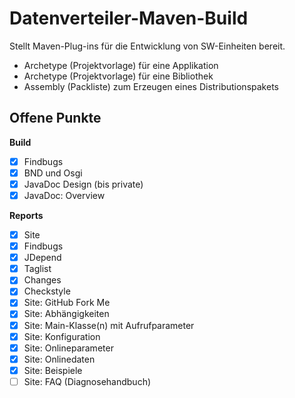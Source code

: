 Datenverteiler-Maven-Build
==========================

Stellt Maven-Plug-ins für die Entwicklung von SW-Einheiten bereit.

-    Archetype (Projektvorlage) für eine Applikation
-    Archetype (Projektvorlage) für eine Bibliothek
-    Assembly (Packliste) zum Erzeugen eines Distributionspakets


Offene Punkte
-------------

**Build**

- [X] Findbugs
- [X] BND und Osgi
- [X] JavaDoc Design (bis private)
- [X] JavaDoc: Overview

**Reports**

- [X] Site
- [X] Findbugs
- [X] JDepend
- [X] Taglist
- [X] Changes
- [X] Checkstyle
- [X] Site: GitHub Fork Me
- [X] Site: Abhängigkeiten
- [X] Site: Main-Klasse(n) mit Aufrufparameter
- [X] Site: Konfiguration
- [X] Site: Onlineparameter
- [X] Site: Onlinedaten
- [X] Site: Beispiele
- [ ] Site: FAQ (Diagnosehandbuch)
